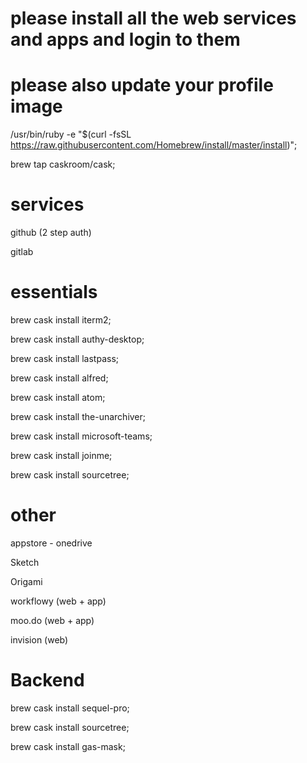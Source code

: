 # please install all the web services and apps and login to them 
# please also update your profile image

/usr/bin/ruby -e "$(curl -fsSL https://raw.githubusercontent.com/Homebrew/install/master/install)";

brew tap caskroom/cask;


# services
github (2 step auth)

gitlab 


# essentials 

brew cask install iterm2;

brew cask install authy-desktop;

brew cask install lastpass;

brew cask install alfred;

brew cask install atom;

brew cask install the-unarchiver;

brew cask install microsoft-teams;

brew cask install joinme;

brew cask install sourcetree;

# other

appstore - onedrive 

Sketch

Origami

workflowy (web + app)

moo.do (web + app)

invision (web)


# Backend

brew cask install sequel-pro;

brew cask install sourcetree;

brew cask install gas-mask;
